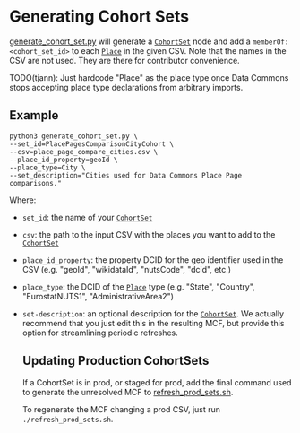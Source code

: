 # Generating Cohort Sets

[generate_cohort_set.py](generate_cohort_set.py) will generate a
[`CohortSet`](https://datacommons.org/browser/CohortSet)
node and add a `memberOf: <cohort_set_id>` to each
[`Place`](https://datacommons.org/browser/Place) in the given CSV.
Note that the names in the CSV are not used. They are there for
contributor convenience.

TODO(tjann): Just hardcode "Place" as the place type once Data Commons
stops accepting place type declarations from arbitrary imports.

## Example

```
python3 generate_cohort_set.py \
--set_id=PlacePagesComparisonCityCohort \
--csv=place_page_compare_cities.csv \
--place_id_property=geoId \
--place_type=City \
--set_description="Cities used for Data Commons Place Page comparisons."
```

Where:
- `set_id`: the name of your [`CohortSet`](https://datacommons.org/browser/CohortSet)
- `csv`: the path to the input CSV with the places you want to add to the
    [`CohortSet`](https://datacommons.org/browser/CohortSet)
- `place_id_property`: the property DCID for the geo identifier used in the CSV
    (e.g. "geoId", "wikidataId", "nutsCode", "dcid", etc.)
- `place_type`: the DCID of the
    [`Place`](https://datacommons.org/browser/Place) type
    (e.g. "State", "Country", "EurostatNUTS1", "AdministrativeArea2")
- `set-description`: an optional description for the
    [`CohortSet`](https://datacommons.org/browser/CohortSet). We actually
    recommend that you just edit this in the resulting MCF, but provide this
    option for streamlining periodic refreshes.

    ## Updating Production CohortSets

    If a CohortSet is in prod, or staged for prod, add the final command used
    to generate the unresolved MCF to
    [refresh_prod_sets.sh](refresh_prod_sets.sh).

    To regenerate the MCF changing a prod CSV, just run `./refresh_prod_sets.sh`.